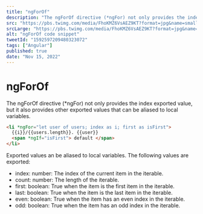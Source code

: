 ```yaml
---
title: "ngForOf"
description: "The ngForOf directive (*ngFor) not only provides the index exported value, but it also provides other exported values that can be aliased to local variables."
src: "https://pbs.twimg.com/media/FhoKMZ6VsAEZ9KT?format=jpg&name=small"
srcLarge: "https://pbs.twimg.com/media/FhoKMZ6VsAEZ9KT?format=jpg&name=large"
alt: "ngForOf code snippet"
tweetId: "1592597209480323072"
tags: ["Angular"]
published: true
date: "Nov 15, 2022"
---
```


# ngForOf

The ngForOf directive (\*ngFor) not only provides the index exported value, but it also provides other exported values that can be aliased to local variables.

```html
<li *ngFor="let user of users; index as i; first as isFirst">
  {{i}}/{{users.length}}. {{user}}
  <span *ngIf="isFirst"> default </span>
</li>
```

Exported values an be aliased to local variables. The following values are exported:

- index: number: The index of the current item in the iterable.
- count: number: The length of the iterable.
- first: boolean: True when the item is the first item in the iterable.
- last: boolean: True when the item is the last item in the iterable.
- even: boolean: True when the item has an even index in the iterable.
- odd: boolean: True when the item has an odd index in the iterable.
